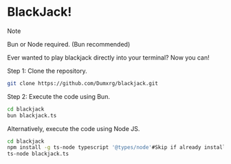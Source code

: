 # BlackJack!
> [!NOTE]
>  Bun or Node required. (Bun recommended)

Ever wanted to play blackjack directly into your terminal? Now you can! 

Step 1: Clone the repository.
```bash
git clone https://github.com/Dumxrg/blackjack.git
```

Step 2: Execute the code using Bun.
```bash
cd blackjack
bun blackjack.ts
```
Alternatively, execute the code using Node JS.
```bash
cd blackjack
npm install -g ts-node typescript '@types/node'#Skip if already installed
ts-node blackjack.ts
```
